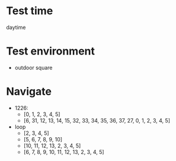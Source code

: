 # Test time
daytime
# Test environment
- outdoor square
# Navigate
- 1226:
  - [0, 1, 2, 3, 4, 5]
  - [6, 31, 12, 13, 14, 15, 32, 33, 34, 35, 36, 37, 27, 0, 1, 2, 3, 4, 5]
- loop
  - [2, 3, 4, 5]
  - [5, 6, 7, 8, 9, 10]
  - [10, 11, 12, 13, 2, 3, 4, 5]
  - [6, 7, 8, 9, 10, 11, 12, 13, 2, 3, 4, 5]